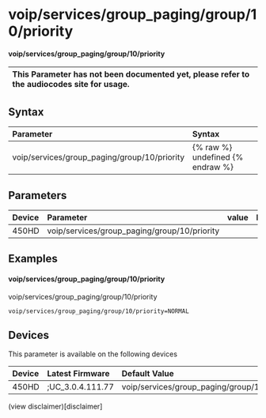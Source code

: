 ﻿---
description: voip/services/group_paging/group/10/priority
search:
    keywords: ['voip','services','group_paging','group','10','priority']
---

# voip/services/group_paging/group/10/priority

#### voip/services/group_paging/group/10/priority


| This Parameter has not been documented yet, please refer to the audiocodes site for usage.  |
| :--- |

## Syntax
| Parameter | Syntax |
| :--- | :--- |
|voip/services/group_paging/group/10/priority | {% raw %} undefined {% endraw %} |

## Parameters
|Device|Parameter|value|Description|
|:---|:---|:---|:---|
| 450HD | voip/services/group_paging/group/10/priority |  |  |

## Examples
#### voip/services/group_paging/group/10/priority

voip/services/group_paging/group/10/priority

```
voip/services/group_paging/group/10/priority=NORMAL
```

## Devices
This parameter is available on the following devices

| Device | Latest Firmware | Default Value |
|:---|:---|:---|
| 450HD | ;UC_3.0.4.111.77 | voip/services/group_paging/group/10/priority=NORMAL 

(view disclaimer)[disclaimer]
